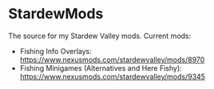 # StardewMods
The source for my Stardew Valley mods. Current mods:

- Fishing Info Overlays: https://www.nexusmods.com/stardewvalley/mods/8970
- Fishing Minigames (Alternatives and Here Fishy): https://www.nexusmods.com/stardewvalley/mods/9345
